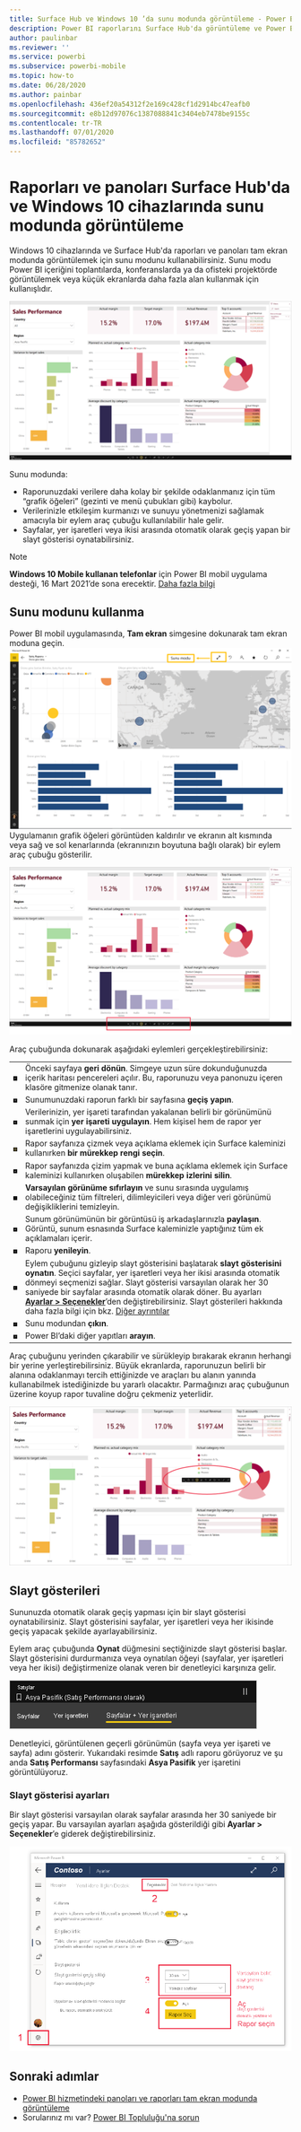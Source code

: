 ```yaml
---
title: Surface Hub ve Windows 10 ’da sunu modunda görüntüleme - Power BI
description: Power BI raporlarını Surface Hub'da görüntüleme ve Power BI panolarını, raporlarını ve kutucuklarını Windows 10 cihazlarda tam ekran modunda görüntüleme hakkında bilgi edinin.
author: paulinbar
ms.reviewer: ''
ms.service: powerbi
ms.subservice: powerbi-mobile
ms.topic: how-to
ms.date: 06/28/2020
ms.author: painbar
ms.openlocfilehash: 436ef20a54312f2e169c428cf1d2914bc47eafb0
ms.sourcegitcommit: e8b12d97076c1387088841c3404eb7478be9155c
ms.contentlocale: tr-TR
ms.lasthandoff: 07/01/2020
ms.locfileid: "85782652"
---
```

# <a name="view-reports-and-dashboards-in-presentation-mode-on-surface-hub-and-windows-10-devices"></a>Raporları ve panoları Surface Hub'da ve Windows 10 cihazlarında sunu modunda görüntüleme
Windows 10 cihazlarında ve Surface Hub'da raporları ve panoları tam ekran modunda görüntülemek için sunu modunu kullanabilirsiniz. Sunu modu Power BI içeriğini toplantılarda, konferanslarda ya da ofisteki projektörde görüntülemek veya küçük ekranlarda daha fazla alan kullanmak için kullanışlıdır.

![Tam ekran modundaki rapor](./media/mobile-windows-10-app-presentation-mode/power-bi-presentation-mode-2.png)

Sunu modunda:
* Raporunuzdaki verilere daha kolay bir şekilde odaklanmanız için tüm “grafik öğeleri” (gezinti ve menü çubukları gibi) kaybolur.
* Verilerinizle etkileşim kurmanızı ve sunuyu yönetmenizi sağlamak amacıyla bir eylem araç çubuğu kullanılabilir hale gelir.
* Sayfalar, yer işaretleri veya ikisi arasında otomatik olarak geçiş yapan bir slayt gösterisi oynatabilirsiniz.

>[!NOTE]
>**Windows 10 Mobile kullanan telefonlar** için Power BI mobil uygulama desteği, 16 Mart 2021’de sona erecektir. [Daha fazla bilgi](https://go.microsoft.com/fwlink/?linkid=2121400)

## <a name="use-presentation-mode"></a>Sunu modunu kullanma
Power BI mobil uygulamasında, **Tam ekran** simgesine dokunarak tam ekran moduna geçin.
![Tam ekran simgesi](././media/mobile-windows-10-app-presentation-mode/power-bi-full-screen-icon.png) Uygulamanın grafik öğeleri görüntüden kaldırılır ve ekranın alt kısmında veya sağ ve sol kenarlarında (ekranınızın boyutuna bağlı olarak) bir eylem araç çubuğu gösterilir.

[![Kenar araç çubuklarıyla tam ekran modunda rapor](./media/mobile-windows-10-app-presentation-mode/power-bi-presentation-mode-toolbar.png)](./media/mobile-windows-10-app-presentation-mode/power-bi-presentation-mode-toolbar-expanded.png#lightbox)

Araç çubuğunda dokunarak aşağıdaki eylemleri gerçekleştirebilirsiniz:

|||
|-|-|
|![geri simgesi](./media/mobile-windows-10-app-presentation-mode/power-bi-windows-10-presentation-back-icon.png)|Önceki sayfaya **geri dönün**. Simgeye uzun süre dokunduğunuzda içerik haritası pencereleri açılır. Bu, raporunuzu veya panonuzu içeren klasöre gitmenize olanak tanır.|
|![Sayfalandırma simgesi](./media/mobile-windows-10-app-presentation-mode/power-bi-windows-10-presentation-pages-icon.png)|Sunumunuzdaki raporun farklı bir sayfasına **geçiş yapın**.|
|![Yer işaretleri simgesi](./media/mobile-windows-10-app-presentation-mode/power-bi-windows-10-presentation-bookmarks-icon.png)|Verilerinizin, yer işareti tarafından yakalanan belirli bir görünümünü sunmak için **yer işareti uygulayın**. Hem kişisel hem de rapor yer işaretlerini uygulayabilirsiniz.|
|![Mürekkep simgesi](./media/mobile-windows-10-app-presentation-mode/power-bi-windows-10-presentation-ink-icon.png)|Rapor sayfanıza çizmek veya açıklama eklemek için Surface kaleminizi kullanırken **bir mürekkep rengi seçin**.|
|![Silgi simgesi](./media/mobile-windows-10-app-presentation-mode/power-bi-windows-10-presentation-eraser-icon.png)|Rapor sayfanızda çizim yapmak ve buna açıklama eklemek için Surface kaleminizi kullanırken oluşabilen **mürekkep izlerini silin**.          |
|![Sıfırlama simgesi](./media/mobile-windows-10-app-presentation-mode/power-bi-windows-10-presentation-reset-icon.png)|**Varsayılan görünüme sıfırlayın** ve sunu sırasında uygulamış olabileceğiniz tüm filtreleri, dilimleyicileri veya diğer veri görünümü değişikliklerini temizleyin.|
|![Paylaş simgesi](./media/mobile-windows-10-app-presentation-mode/power-bi-windows-10-share-icon.png)|Sunum görünümünün bir görüntüsü iş arkadaşlarınızla **paylaşın**. Görüntü, sunum esnasında Surface kaleminizle yaptığınız tüm ek açıklamaları içerir.|
|![Yenileme simgesi](./media/mobile-windows-10-app-presentation-mode/power-bi-windows-10-presentation-refresh-icon.png)|Raporu **yenileyin**.|
|![Oynat simgesi](./media/mobile-windows-10-app-presentation-mode/power-bi-windows-10-presentation-play-icon.png)|Eylem çubuğunu gizleyip slayt gösterisini başlatarak **slayt gösterisini oynatın**. Seçici sayfalar, yer işaretleri veya her ikisi arasında otomatik dönmeyi seçmenizi sağlar. Slayt gösterisi varsayılan olarak her 30 saniyede bir sayfalar arasında otomatik olarak döner. Bu ayarları [**Ayarlar > Seçenekler**](#slideshow-settings)’den değiştirebilirsiniz. Slayt gösterileri hakkında daha fazla bilgi için bkz. [Diğer ayrıntılar](#slideshows)|
|![Tam ekran modundan çık](./media/mobile-windows-10-app-presentation-mode/power-bi-windows-10-exit-full-screen-icon.png)|Sunu modundan **çıkın**.|
|![Arama simgesi](./media/mobile-windows-10-app-presentation-mode/power-bi-windows-10-presentation-search-icon.png)|Power BI’daki diğer yapıtları **arayın**.|

Araç çubuğunu yerinden çıkarabilir ve sürükleyip bırakarak ekranın herhangi bir yerine yerleştirebilirsiniz. Büyük ekranlarda, raporunuzun belirli bir alanına odaklanmayı tercih ettiğinizde ve araçları bu alanın yanında kullanabilmek istediğinizde bu yararlı olacaktır. Parmağınızı araç çubuğunun üzerine koyup rapor tuvaline doğru çekmeniz yeterlidir.

[![Sunu modunda rapor ve yerinden çıkarılmış araç çubuğu](./media/mobile-windows-10-app-presentation-mode/power-bi-windows-10-presentation-drag-toolbar-2.png)](./media/mobile-windows-10-app-presentation-mode/power-bi-windows-10-presentation-drag-toolbar-2-expanded.png#lightbox)

## <a name="slideshows"></a>Slayt gösterileri

Sununuzda otomatik olarak geçiş yapması için bir slayt gösterisi oynatabilirsiniz. Slayt gösterisini sayfalar, yer işaretleri veya her ikisinde geçiş yapacak şekilde ayarlayabilirsiniz.

Eylem araç çubuğunda **Oynat** düğmesini seçtiğinizde slayt gösterisi başlar. Slayt gösterisini durdurmanıza veya oynatılan öğeyi (sayfalar, yer işaretleri veya her ikisi) değiştirmenize olanak veren bir denetleyici karşınıza gelir.

![Slayt gösterisi seçicisinin ekran görüntüsü](././media/mobile-windows-10-app-presentation-mode//power-bi-windows-10-slideshow-selector.png)

 Denetleyici, görüntülenen geçerli görünümün (sayfa veya yer işareti ve sayfa) adını gösterir. Yukarıdaki resimde **Satış** adlı raporu görüyoruz ve şu anda **Satış Performansı** sayfasındaki **Asya Pasifik** yer işaretini görüntülüyoruz.

### <a name="slideshow-settings"></a>Slayt gösterisi ayarları

Bir slayt gösterisi varsayılan olarak sayfalar arasında her 30 saniyede bir geçiş yapar. Bu varsayılan ayarları aşağıda gösterildiği gibi **Ayarlar > Seçenekler**’e giderek değiştirebilirsiniz.

![Slayt gösterisi ayarlarının ekran görüntüsü](././media/mobile-windows-10-app-presentation-mode//power-bi-windows-10-slideshow-settings.png)

## <a name="next-steps"></a>Sonraki adımlar
* [Power BI hizmetindeki panoları ve raporları tam ekran modunda görüntüleme](../end-user-focus.md)
* Sorularınız mı var? [Power BI Topluluğu'na sorun](https://community.powerbi.com/)


